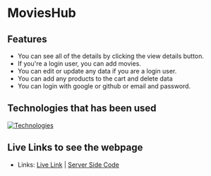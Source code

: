 # MoviesHub

## Features

<ul>
    <li>You can see all of the details by clicking the view details button.</li>
    <li>If you're a login user, you can add movies.</li>
    <li>You can edit or update any data if you are a login user.</li>
    <li>You can add any products to the cart and delete data</li>
    <li>You can login with google or github or email and password.</li>
</ul>

## Technologies that has been used

[![Technologies](https://skillicons.dev/icons?i=js,html,css,tailwind,react,mongodb,nodejs)](https://skillicons.dev)

## Live Links to see the webpage

- Links: [Live Link](https://riajulpro-movieshub.surge.sh) | [Server Side Code](https://github.com/riajulpro/movieshub-server.git)
